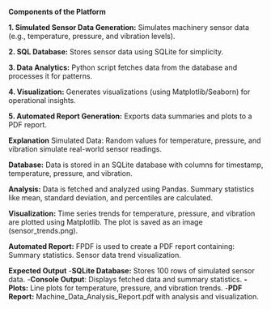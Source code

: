 **Components of the Platform**

**1. Simulated Sensor Data Generation:**
Simulates machinery sensor data (e.g., temperature, pressure, and vibration levels).

**2. SQL Database:**
Stores sensor data using SQLite for simplicity.

**3. Data Analytics:**
Python script fetches data from the database and processes it for patterns.

**4. Visualization:**
Generates visualizations (using Matplotlib/Seaborn) for operational insights.

**5. Automated Report Generation:**
Exports data summaries and plots to a PDF report.



**Explanation**
Simulated Data:
Random values for temperature, pressure, and vibration simulate real-world sensor readings.

**Database:**
Data is stored in an SQLite database with columns for timestamp, temperature, pressure, and vibration.

**Analysis:**
Data is fetched and analyzed using Pandas.
Summary statistics like mean, standard deviation, and percentiles are calculated.

**Visualization:**
Time series trends for temperature, pressure, and vibration are plotted using Matplotlib.
The plot is saved as an image (sensor_trends.png).

**Automated Report:**
FPDF is used to create a PDF report containing:
Summary statistics.
Sensor data trend visualization.



**Expected Output**
-**SQLite Database:** Stores 100 rows of simulated sensor data.
-**Console Output**: Displays fetched data and summary statistics.
**-Plots:** Line plots for temperature, pressure, and vibration trends.
-**PDF Report:** Machine_Data_Analysis_Report.pdf with analysis and visualization.
